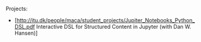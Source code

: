 Projects:
  - [http://itu.dk/people/maca/student_projects/Jupiter_Notebooks_Python_DSL.pdf Interactive DSL for Structured Content in Jupyter (with Dan W. Hansen)]
